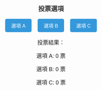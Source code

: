 <!DOCTYPE html>
<html lang="en">
<head>
  <meta charset="UTF-8">
  <meta name="viewport" content="width=device-width, initial-scale=1.0">
  <title>Interactive Voting</title>
  <style>
    body {
      font-family: Arial, sans-serif;
      text-align: center;
      margin: 50px;
    }
    h2 {
      color: #333;
    }
    .options {
      display: flex;
      justify-content: center;
      gap: 20px;
      margin-top: 20px;
    }
    .option {
      padding: 10px 20px;
      cursor: pointer;
      background-color: #3498db;
      color: #fff;
      border: none;
      border-radius: 5px;
      font-size: 16px;
    }
    .result {
      margin-top: 20px;
      font-size: 18px;
    }
  </style>
</head>
<body>

  <h2>投票選項</h2>

  <div class="options">
    <button class="option" onclick="vote(0)">選項 A</button>
    <button class="option" onclick="vote(1)">選項 B</button>
    <button class="option" onclick="vote(2)">選項 C</button>
  </div>

  <div class="result">
    <p>投票結果：</p>
    <p id="resultA">選項 A: 0 票</p>
    <p id="resultB">選項 B: 0 票</p>
    <p id="resultC">選項 C: 0 票</p>
  </div>

  <script>
    // 初始化投票數據
    let votes = [0, 0, 0];

    // 投票函數
    function vote(option) {
      votes[option]++;
      updateResults();
    }

    // 更新投票結果
    function updateResults() {
      document.getElementById('resultA').innerText = `選項 A: ${votes[0]} 票`;
      document.getElementById('resultB').innerText = `選項 B: ${votes[1]} 票`;
      document.getElementById('resultC').innerText = `選項 C: ${votes[2]} 票`;
    }
  </script>

</body>
</html>
